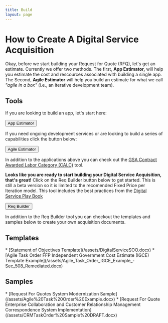 ```yaml
---
title: Build
layout: page
---
```


<h1>How to Create A Digital Service Acquisition</h1>

Okay, before we start building your Request for Quote (RFQ), let's get an estimate. Currently we offer two methods. The first, <strong>App Estimator,</strong> will help you estimate the cost and rescources associated with building a single app.  The Second, <strong>Agile Estimator</strong> will help you build an estimate for what we call <em>"agile in a box"</em> (i.e., an iterative development team).

<h2>Tools</h2>
<p>If you are looking to build an app, let's start here:</p>
<p><div><FORM>
<INPUT TYPE="button" VALUE="App Estimator" onClick="parent.location='https://pre-award.herokuapp.com/'">
</FORM>
</div></p>

<p>If you need ongoing development services or are looking to build a series of capabilities click the button below:</p>
<p><div><FORM>
<INPUT TYPE="button" VALUE="Agile Estimator" onClick="parent.location='https://acquisition-planning-beta.herokuapp.com/agile_estimator'">
</FORM></div></p>

In addition to the applications above you can check out the [GSA Contract Awarded Labor Category (CALC)](https://calc.gsa.gov/) tool.


<strong>Looks like you are ready to start building your Digital Service Acquisition, that's great!</strong> Click on the Req Builder  button below to get started. This is still a beta version so it is limited to the recomended Fixed Price per Iteration model. This tool includes the best practices from the <a href="https://playbook.cio.gov/">Digital Service Play Book</a>


<FORM>
<INPUT TYPE="button" VALUE="Req Builder" onClick="parent.location='https://acquisition-planning-beta.herokuapp.com/'">
</FORM>
<p></P>
<p>In addition to the Req Builder tool you can checkout the templates and samples below to create your own acquisition documents.
<span class="anchor" id="data-custodian-development"></span></p>

<h2>Templates</h2>
* [Statement of Objectives Template](/assets/DigitalServiceSOO.docx)
* [Agile Task Order FFP Independent Government Cost Estimate (IGCE) Template Example](/assets/Agile_Task_Order_IGCE_Example_-Sec_508_Remediated.docx)
 


<h2>Samples</h2>
* [Request For Quotes System Modernization Sample](/assets/Agile%20Task%20Order%20Example.docx)
* [Request For Quote Enterprise Collaboration and Customer Relationship Management Correspondence System Implementation](/assets/CRMTaskOrder%20Sample%20DRAFT.docx)






